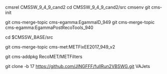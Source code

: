 cmsrel CMSSW_9_4_9_cand2
cd CMSSW_9_4_9_cand2/src
cmsenv
git cms-init

git cms-merge-topic cms-egamma:EgammaID_949
git cms-merge-topic cms-egamma:EgammaPostRecoTools_940

cd $CMSSW_BASE/src

git cms-merge-topic cms-met:METFixEE2017_949_v2

git cms-addpkg RecoMET/METFilters

git clone -b 17 https://github.com/JINGFFF/fullRun2VBSWG.git VAJets
